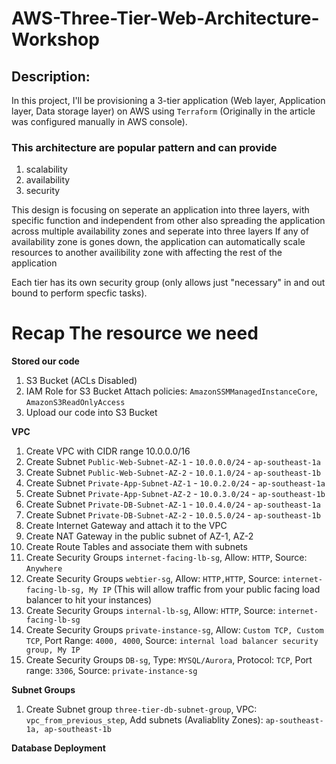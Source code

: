 # AWS-Three-Tier-Web-Architecture-Workshop

## Description:
In this project, I'll be provisioning a 3-tier application (Web layer, Application layer, Data storage layer) on AWS using `Terraform` (Originally in the article was configured manually in AWS console).

### This architecture are popular pattern and can provide
1. scalability
2. availability
3. security

This design is focusing on seperate an application into three layers, with specific function and independent from other also spreading the application across multiple availability zones and seperate into three layers If any of availability zone is gones down, the application can automatically scale resources to another availibility zone with affecting the rest of the application

Each tier has its own security group (only allows just "necessary" in and out bound to perform specfic tasks).

# Recap The resource we need
**Stored our code**
1. S3 Bucket (ACLs Disabled)
2. IAM Role for S3 Bucket Attach policies: `AmazonSSMManagedInstanceCore`, `AmazonS3ReadOnlyAccess`
3. Upload our code into S3 Bucket

**VPC**
1. Create VPC with CIDR range 10.0.0.0/16
2. Create Subnet `Public-Web-Subnet-AZ-1` - `10.0.0.0/24` - `ap-southeast-1a`
3. Create Subnet `Public-Web-Subnet-AZ-2` - `10.0.1.0/24` - `ap-southeast-1b`
4. Create Subnet `Private-App-Subnet-AZ-1` - `10.0.2.0/24` - `ap-southeast-1a`
5. Create Subnet `Private-App-Subnet-AZ-2` - `10.0.3.0/24` - `ap-southeast-1b`
6. Create Subnet `Private-DB-Subnet-AZ-1` - `10.0.4.0/24` - `ap-southeast-1a`
7. Create Subnet `Private-DB-Subnet-AZ-2` - `10.0.5.0/24` - `ap-southeast-1b`
8. Create Internet Gateway and attach it to the VPC
9. Create NAT Gateway in the public subnet of AZ-1, AZ-2
10. Create Route Tables and associate them with subnets
11. Create Security Groups `internet-facing-lb-sg`, Allow: `HTTP`, Source: `Anywhere`
12. Create Security Groups `webtier-sg`, Allow: `HTTP,HTTP`, Source: `internet-facing-lb-sg, My IP` (This will allow traffic from your public facing load balancer to hit your instances)
13. Create Security Groups `internal-lb-sg`, Allow: `HTTP`, Source: `internet-facing-lb-sg`
14. Create Security Groups `private-instance-sg`, Allow: `Custom TCP, Custom TCP`, Port Range: `4000, 4000`, Source: `internal load balancer security group, My IP`
15. Create Security Groups `DB-sg`, Type: `MYSQL/Aurora`, Protocol: `TCP`, Port range: `3306`, Source: `private-instance-sg`

**Subnet Groups**
1. Create Subnet group `three-tier-db-subnet-group`, VPC: `vpc_from_previous_step`, Add subnets (Avaliablity Zones): `ap-southeast-1a, ap-southeast-1b`

**Database Deployment**
